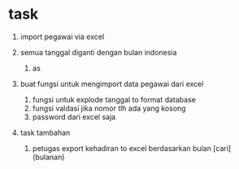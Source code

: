 # task

1. import pegawai via excel
2. semua tanggal diganti dengan bulan indonesia
    1. as
3. buat fungsi untuk mengimport data pegawai dari excel
   1. fungsi untuk explode tanggal to format database
   2. fungsi valdasi jika nomor tlh ada yang kosong
   3. password dari excel saja 

4. task tambahan
   1. petugas export kehadiran to excel berdasarkan bulan [cari] (bulanan)
   